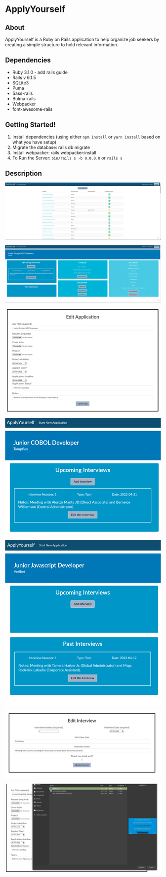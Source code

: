 # ApplyYourself

## About
ApplyYourself is a Ruby on Rails application to help organize job seekers by creating a simple structure to hold relevant information.

## Dependencies
* Ruby 3.1.0 - add rails guide
* Rails v 6.1.5
* SQLite3
* Puma
* Sass-rails
* Bulma-rails
* Webpacker
* font-awesome-rails


## Getting Started!
1. Install dependencies (using either `npm install` or `yarn install` based on what you have setup)
2. Migrate the database: rails db:migrate
3. Install webpacker: rails webpacker:install
4. To Run the Server: `bin/rails s -b 0.0.0.0` or `rails s`


## Description

!["Screenshot of Index Page"](https://github.com/carterhem/apply_yourself/blob/master/docs/index-page.png?raw=true)

!["Screenshot of Job Application"](https://github.com/carterhem/apply_yourself/blob/master/docs/job-application.png?raw=true)

!["Screenshot of Edit Job Application"](https://github.com/carterhem/apply_yourself/blob/master/docs/edit-job-application.png?raw=true)

!["Screenshot of Upcoming Interview"](https://github.com/carterhem/apply_yourself/blob/master/docs/upcoming-interview.png?raw=true)

!["Screenshot of Upcoming Interview"](https://github.com/carterhem/apply_yourself/blob/master/docs/past-interview.png?raw=true)

!["Screenshot of Edit Interview"](https://github.com/carterhem/apply_yourself/blob/master/docs/edit-interview.png?raw=true)

!["Screenshot of Active Storage"](https://github.com/carterhem/apply_yourself/blob/master/docs/active-storage.png?raw=true)


